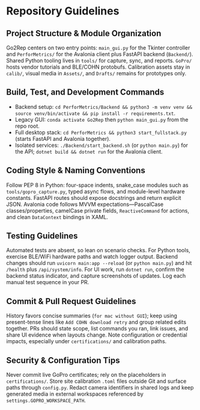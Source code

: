 # Repository Guidelines

## Project Structure & Module Organization
Go2Rep centers on two entry points: `main_gui.py` for the Tkinter controller and `PerforMetrics/` for the Avalonia client plus FastAPI backend (`Backend/`). Shared Python tooling lives in `tools/` for capture, sync, and reports. `GoPro/` hosts vendor tutorials and BLE/COHN protobufs. Calibration assets stay in `calib/`, visual media in `Assets/`, and `Drafts/` remains for prototypes only.

## Build, Test, and Development Commands
- Backend setup: `cd PerforMetrics/Backend && python3 -m venv venv && source venv/bin/activate && pip install -r requirements.txt`.
- Legacy GUI: `conda activate Go2Rep` then `python main_gui.py` from the repo root.
- Full desktop stack: `cd PerforMetrics && python3 start_fullstack.py` (starts FastAPI and Avalonia together).
- Isolated services: `./Backend/start_backend.sh` (or `python main.py`) for the API; `dotnet build && dotnet run` for the Avalonia client.

## Coding Style & Naming Conventions
Follow PEP 8 in Python: four-space indents, snake_case modules such as `tools/gopro_capture.py`, typed async flows, and module-level hardware constants. FastAPI routes should expose docstrings and return explicit JSON. Avalonia code follows MVVM expectations—PascalCase classes/properties, camelCase private fields, `ReactiveCommand` for actions, and clean `DataContext` bindings in XAML.

## Testing Guidelines
Automated tests are absent, so lean on scenario checks. For Python tools, exercise BLE/WiFi hardware paths and watch logger output. Backend changes should run `uvicorn main:app --reload` (or `python main.py`) and hit `/health` plus `/api/system/info`. For UI work, run `dotnet run`, confirm the backend status indicator, and capture screenshots of updates. Log each manual test sequence in your PR.

## Commit & Pull Request Guidelines
History favors concise summaries (`for mac without GUI`); keep using present-tense lines like `Add COHN download retry` and group related edits together. PRs should state scope, list commands you ran, link issues, and share UI evidence when layouts change. Note configuration or credential impacts, especially under `certifications/` and calibration paths.

## Security & Configuration Tips
Never commit live GoPro certificates; rely on the placeholders in `certifications/`. Store site calibration `.toml` files outside Git and surface paths through `config.py`. Redact camera identifiers in shared logs and keep generated media in external workspaces referenced by `settings.GOPRO_WORKSPACE_PATH`.
